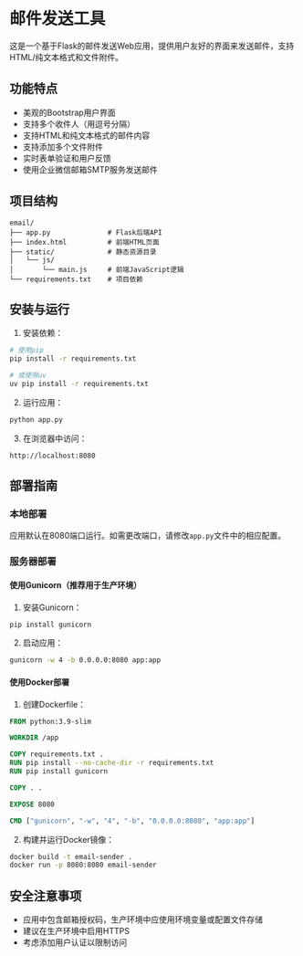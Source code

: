 # 邮件发送工具

这是一个基于Flask的邮件发送Web应用，提供用户友好的界面来发送邮件，支持HTML/纯文本格式和文件附件。

## 功能特点

- 美观的Bootstrap用户界面
- 支持多个收件人（用逗号分隔）
- 支持HTML和纯文本格式的邮件内容
- 支持添加多个文件附件
- 实时表单验证和用户反馈
- 使用企业微信邮箱SMTP服务发送邮件

## 项目结构

```
email/
├── app.py              # Flask后端API
├── index.html          # 前端HTML页面
├── static/             # 静态资源目录
│   └── js/             
│       └── main.js     # 前端JavaScript逻辑
└── requirements.txt    # 项目依赖
```

## 安装与运行

1. 安装依赖：

```bash
# 使用pip
pip install -r requirements.txt

# 或使用uv
uv pip install -r requirements.txt
```

2. 运行应用：

```bash
python app.py
```

3. 在浏览器中访问：

```
http://localhost:8080
```

## 部署指南

### 本地部署

应用默认在8080端口运行。如需更改端口，请修改`app.py`文件中的相应配置。

### 服务器部署

#### 使用Gunicorn（推荐用于生产环境）

1. 安装Gunicorn：

```bash
pip install gunicorn
```

2. 启动应用：

```bash
gunicorn -w 4 -b 0.0.0.0:8080 app:app
```

#### 使用Docker部署

1. 创建Dockerfile：

```dockerfile
FROM python:3.9-slim

WORKDIR /app

COPY requirements.txt .
RUN pip install --no-cache-dir -r requirements.txt
RUN pip install gunicorn

COPY . .

EXPOSE 8080

CMD ["gunicorn", "-w", "4", "-b", "0.0.0.0:8080", "app:app"]
```

2. 构建并运行Docker镜像：

```bash
docker build -t email-sender .
docker run -p 8080:8080 email-sender
```

## 安全注意事项

- 应用中包含邮箱授权码，生产环境中应使用环境变量或配置文件存储
- 建议在生产环境中启用HTTPS
- 考虑添加用户认证以限制访问
